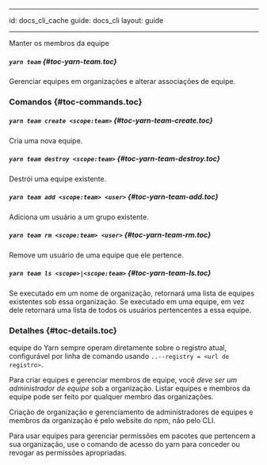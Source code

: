 * * *

id: docs_cli_cache guide: docs_cli layout: guide

* * *

<p class="lead">Manter os membros da equipe</p>

##### `yarn team` [](#toc-yarn-team){#toc-yarn-team.toc}

Gerenciar equipes em organizações e alterar associações de equipe.

### Comandos [](#toc-commands){#toc-commands.toc}

##### `yarn team create <scope:team>` [](#toc-yarn-team-create){#toc-yarn-team-create.toc}

Cria uma nova equipe.

##### `yarn team destroy <scope:team>` [](#toc-yarn-team-destroy){#toc-yarn-team-destroy.toc}

Destrói uma equipe existente.

##### `yarn team add <scope:team> <user>` [](#toc-yarn-team-add){#toc-yarn-team-add.toc}

Adiciona um usuário a um grupo existente.

##### `yarn team rm <scope:team> <user>` [](#toc-yarn-team-rm){#toc-yarn-team-rm.toc}

Remove um usuário de uma equipe que ele pertence.

##### `yarn team ls <scope>|<scope:team>` [](#toc-yarn-team-ls){#toc-yarn-team-ls.toc}

Se executado em um nome de organização, retornará uma lista de equipes existentes sob essa organização. Se executado em uma equipe, em vez dele retornará uma lista de todos os usuários pertencentes a essa equipe.

### Detalhes [](#toc-details){#toc-details.toc}

equipe do Yarn sempre operam diretamente sobre o registro atual, configurável por linha de comando usando `..--registry = <url de registro>`.

Para criar equipes e gerenciar membros de equipe, você *deve ser um administrador de equipe* sob a organização. Listar equipes e membros da equipe pode ser feito por qualquer membro das organizações.

Criação de organização e gerenciamento de administradores de equipes e membros da organização é pelo website do npm, não pelo CLI.

Para usar equipes para gerenciar permissões em pacotes que pertencem a sua organização, use o comando de acesso do yarn para conceder ou revogar as permissões apropriadas.